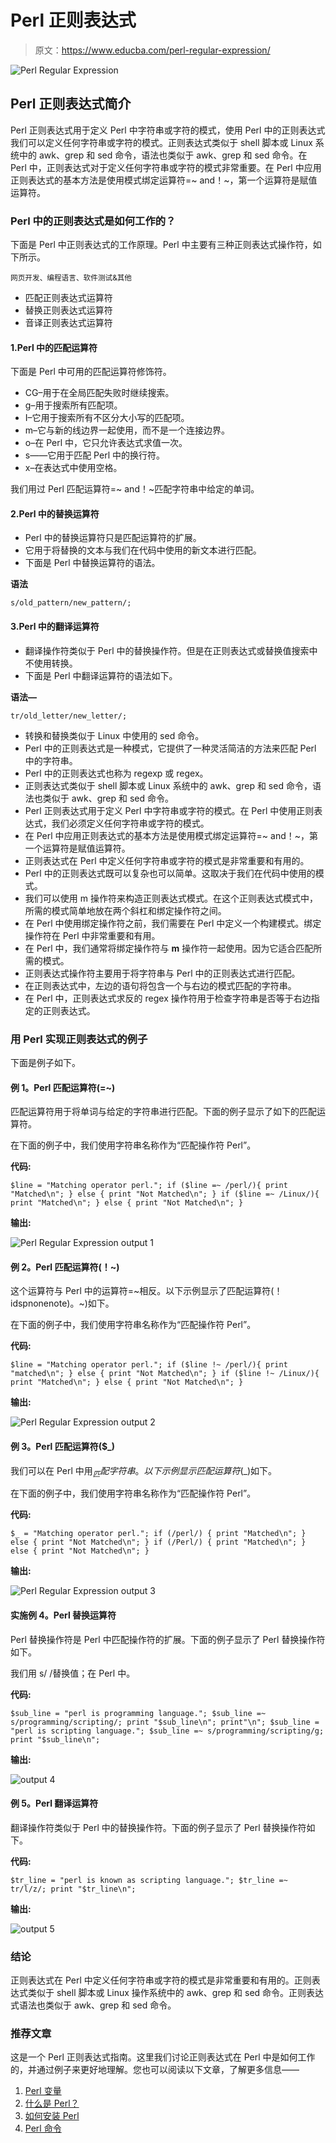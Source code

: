 # Perl 正则表达式

> 原文：<https://www.educba.com/perl-regular-expression/>

![Perl Regular Expression](img/1e7aba49633e3571b3e719a1448b773e.png)



## Perl 正则表达式简介

Perl 正则表达式用于定义 Perl 中字符串或字符的模式，使用 Perl 中的正则表达式我们可以定义任何字符串或字符的模式。正则表达式类似于 shell 脚本或 Linux 系统中的 awk、grep 和 sed 命令，语法也类似于 awk、grep 和 sed 命令。在 Perl 中，正则表达式对于定义任何字符串或字符的模式非常重要。在 Perl 中应用正则表达式的基本方法是使用模式绑定运算符=~ and！~，第一个运算符是赋值运算符。

### Perl 中的正则表达式是如何工作的？

下面是 Perl 中正则表达式的工作原理。Perl 中主要有三种正则表达式操作符，如下所示。

<small>网页开发、编程语言、软件测试&其他</small>

*   匹配正则表达式运算符
*   替换正则表达式运算符
*   音译正则表达式运算符

#### 1.Perl 中的匹配运算符

下面是 Perl 中可用的匹配运算符修饰符。

*   CG–用于在全局匹配失败时继续搜索。
*   g–用于搜索所有匹配项。
*   I–它用于搜索所有不区分大小写的匹配项。
*   m–它与新的线边界一起使用，而不是一个连接边界。
*   o–在 Perl 中，它只允许表达式求值一次。
*   s——它用于匹配 Perl 中的换行符。
*   x–在表达式中使用空格。

我们用过 Perl 匹配运算符=~ and！~匹配字符串中给定的单词。

#### 2.Perl 中的替换运算符

*   Perl 中的替换运算符只是匹配运算符的扩展。
*   它用于将替换的文本与我们在代码中使用的新文本进行匹配。
*   下面是 Perl 中替换运算符的语法。

**语法**

`s/old_pattern/new_pattern/;`

#### 3.Perl 中的翻译运算符

*   翻译操作符类似于 Perl 中的替换操作符。但是在正则表达式或替换值搜索中不使用转换。
*   下面是 Perl 中翻译运算符的语法如下。

**语法—**

`tr/old_letter/new_letter/;`

*   转换和替换类似于 Linux 中使用的 sed 命令。
*   Perl 中的正则表达式是一种模式，它提供了一种灵活简洁的方法来匹配 Perl 中的字符串。
*   Perl 中的正则表达式也称为 regexp 或 regex。
*   正则表达式类似于 shell 脚本或 Linux 系统中的 awk、grep 和 sed 命令，语法也类似于 awk、grep 和 sed 命令。
*   Perl 正则表达式用于定义 Perl 中字符串或字符的模式。在 Perl 中使用正则表达式，我们必须定义任何字符串或字符的模式。
*   在 Perl 中应用正则表达式的基本方法是使用模式绑定运算符=~ and！~，第一个运算符是赋值运算符。
*   正则表达式在 Perl 中定义任何字符串或字符的模式是非常重要和有用的。
*   Perl 中的正则表达式既可以复杂也可以简单。这取决于我们在代码中使用的模式。
*   我们可以使用 m 操作符来构造正则表达式模式。在这个正则表达式模式中，所需的模式简单地放在两个斜杠和绑定操作符之间。
*   在 Perl 中使用绑定操作符之前，我们需要在 Perl 中定义一个构建模式。绑定操作符在 Perl 中非常重要和有用。
*   在 Perl 中，我们通常将绑定操作符与 **m** 操作符一起使用。因为它适合匹配所需的模式。
*   正则表达式操作符主要用于将字符串与 Perl 中的正则表达式进行匹配。
*   在正则表达式中，左边的语句将包含一个与右边的模式匹配的字符串。
*   在 Perl 中，正则表达式求反的 regex 操作符用于检查字符串是否等于右边指定的正则表达式。

### 用 Perl 实现正则表达式的例子

下面是例子如下。

#### 例 1。Perl 匹配运算符(=~)

匹配运算符用于将单词与给定的字符串进行匹配。下面的例子显示了如下的匹配运算符。

在下面的例子中，我们使用字符串名称作为“匹配操作符 Perl”。

**代码:**

`$line = "Matching operator perl.";
if ($line =~ /perl/){
print "Matched\n";
} else {
print "Not Matched\n";
}
if ($line =~ /Linux/){
print "Matched\n";
} else {
print "Not Matched\n";
}`

**输出:**

![Perl Regular Expression output 1](img/c37de1953eed4c7c3714f4a737eeca8d.png)



#### 例 2。Perl 匹配运算符(！~)

这个运算符与 Perl 中的运算符=~相反。以下示例显示了匹配运算符(！idspnonenote)。~)如下。

在下面的例子中，我们使用字符串名称作为“匹配操作符 Perl”。

**代码:**

`$line = "Matching operator perl.";
if ($line !~ /perl/){
print "matched\n";
} else {
print "Not Matched\n";
}
if ($line !~ /Linux/){
print "Matched\n";
} else {
print "Not Matched\n";
}`

**输出:**

![Perl Regular Expression output 2](img/bf2a7710f4bb49aef167e2cc53da79cc.png)



#### 例 3。Perl 匹配运算符($_)

我们可以在 Perl 中用$_ 匹配字符串。以下示例显示匹配运算符($_)如下。

在下面的例子中，我们使用字符串名称作为“匹配操作符 Perl”。

**代码:**

`$_ = "Matching operator perl.";
if (/perl/) {
print "Matched\n";
}
else {
print "Not Matched\n";
}
if (/Perl/) {
print "Matched\n";
}
else {
print "Not Matched\n";
}`

**输出:**

![Perl Regular Expression output 3](img/4c0198a1ebd91a4b3c67e74faf25795f.png)



#### 实施例 4。Perl 替换运算符

Perl 替换操作符是 Perl 中匹配操作符的扩展。下面的例子显示了 Perl 替换操作符如下。

我们用 s/ /替换值；在 Perl 中。

**代码:**

`$sub_line = "perl is programming language.";
$sub_line =~ s/programming/scripting/;
print "$sub_line\n";
print"\n";
$sub_line = "perl is scripting language.";
$sub_line =~ s/programming/scripting/g;
print "$sub_line\n";`

**输出:**

![output 4](img/849a58b04cde870ff7f6e33388c52002.png)



#### 例 5。Perl 翻译运算符

翻译操作符类似于 Perl 中的替换操作符。下面的例子显示了 Perl 替换操作符如下。

**代码:**

`$tr_line = "perl is known as scripting language.";
$tr_line =~ tr/l/z/;
print "$tr_line\n";`

**输出:**

![output 5](img/e4ba059766aa46476f6ea375bd5b4703.png)



### 结论

正则表达式在 Perl 中定义任何字符串或字符的模式是非常重要和有用的。正则表达式类似于 shell 脚本或 Linux 操作系统中的 awk、grep 和 sed 命令。正则表达式语法也类似于 awk、grep 和 sed 命令。

### 推荐文章

这是一个 Perl 正则表达式指南。这里我们讨论正则表达式在 Perl 中是如何工作的，并通过例子来更好地理解。您也可以阅读以下文章，了解更多信息——

1.  [Perl 变量](https://www.educba.com/perl-variables/)
2.  [什么是 Perl？](https://www.educba.com/what-is-perl/)
3.  [如何安装 Perl](https://www.educba.com/install-perl/)
4.  [Perl 命令](https://www.educba.com/perl-commands/)






